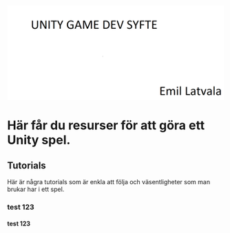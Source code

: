 ![Repository Banner](HeaderBild.png)
# **Här får du resurser för att göra ett Unity spel.**

## **Tutorials**
Här är några tutorials som är enkla att följa och väsentligheter som man brukar har i ett spel.

### test 123

#### test 123